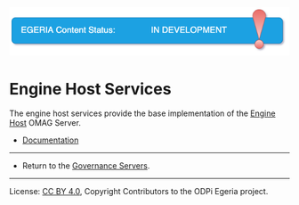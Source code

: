 <!-- SPDX-License-Identifier: CC-BY-4.0 -->
<!-- Copyright Contributors to the ODPi Egeria project. -->


![InDev](../../../images/egeria-content-status-in-development.png#pagewidth)

# Engine Host Services

The engine host services provide the base implementation of the
[Engine Host](https://egeria-project.org/concepts/engine-host) OMAG Server.

* [Documentation](https://egeria-project.org/services/engine-host-services)


----
* Return to the [Governance Servers](..).


----
License: [CC BY 4.0](https://creativecommons.org/licenses/by/4.0/),
Copyright Contributors to the ODPi Egeria project.